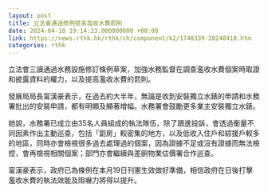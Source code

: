```yaml
---
layout: post
title: 立法會通過修例提高濫收水費罰則
date: 2024-04-10 19:14:23.000000000 +08:00
link: https://news.rthk.hk/rthk/ch/component/k2/1748339-20240410.htm
categories: rthk
---
```


立法會三讀通過水務設施修訂條例草案，加強水務監督在調查濫收水費個案時取證和披露資料的權力，以及提高濫收水費的罰則。

發展局局長甯漢豪表示，在過去約大半年，無論是收到安裝獨立水錶的申請和水務署批出的安裝申請，都有明顯及顯著增幅。水務署會鼓勵更多業主安裝獨立水錶。

她說，水務署已成立由35名人員組成的執法隊伍，除了跟進投訴，會透過衡量不同因素作出主動巡查，包括「劏房」較密集的地方，以及低收入住戶和綜援戶較多的地區，同時亦會檢視很多過去處理過的個案，因為證據不足或沒有證據而無法檢控，會再檢視相關個案；部門亦會繼續與差餉物業估價署合作巡查。

甯漢豪表示，政府已為條例在本月19日刊憲生效做好準備，相信政府在日後打擊濫收水費的執法效能及阻嚇力將得以提升。
